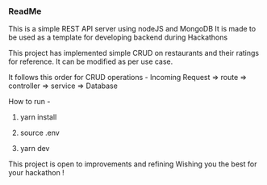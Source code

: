 ### ReadMe

This is a simple REST API server using nodeJS and MongoDB
It is made to be used as a template for developing backend during Hackathons

This project has implemented simple CRUD on restaurants and their ratings for reference.
It can be modified as per use case.

It follows this order for CRUD operations - 
Incoming Request => route => controller => service => Database

How to run -

1. yarn install

2. source .env

3. yarn dev

This project is open to improvements and refining
Wishing you the best for your hackathon !